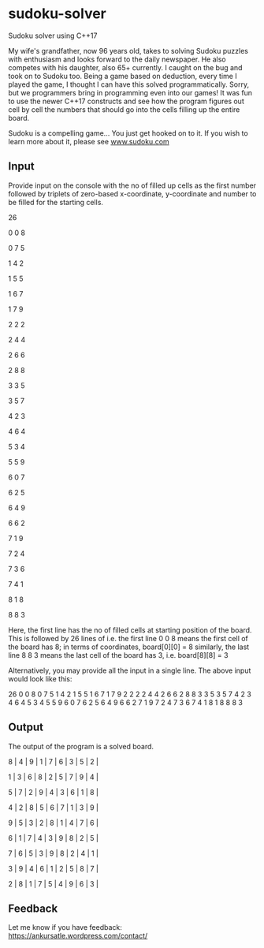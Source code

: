 # sudoku-solver
Sudoku solver using C++17

My wife's grandfather, now 96 years old, takes to solving Sudoku puzzles with enthusiasm and looks forward to the daily newspaper. He also competes with his daughter, also 65+ currently. I caught on the bug and took on to Sudoku too. Being a game based on deduction, every time I played the game, I thought I can have this solved programmatically. Sorry, but we programmers bring in programming even into our games! It was fun to use the newer C++17 constructs and see how the program figures out cell by cell the numbers that should go into the cells filling up the entire board. 

Sudoku is a compelling game... You just get hooked on to it. If you wish to learn more about it, please see www.sudoku.com 

## Input
Provide input on the console with the no of filled up cells as the first number followed by triplets of zero-based x-coordinate, y-coordinate and number to be filled for the starting cells. 

26

0 0 8

0 7 5

1 4 2

1 5 5

1 6 7

1 7 9

2 2 2

2 4 4

2 6 6

2 8 8

3 3 5

3 5 7

4 2 3

4 6 4

5 3 4

5 5 9

6 0 7

6 2 5

6 4 9

6 6 2

7 1 9

7 2 4

7 3 6

7 4 1

8 1 8

8 8 3

Here, the first line has the no of filled cells at starting position of the board. 
This is followed by 26 lines of <x-coordinate> <y-coordinate> <value>
  i.e. the first line 0 0 8 means the first cell of the board has 8; in terms of coordinates, board[0][0] = 8
  similarly, the last line 8 8 3 means the last cell of the board has 3, i.e. board[8][8] = 3

Alternatively, you may provide all the input in a single line. 
The above input would look like this: 

26
0 0 8
0 7 5
1 4 2
1 5 5
1 6 7
1 7 9
2 2 2
2 4 4
2 6 6
2 8 8
3 3 5
3 5 7
4 2 3
4 6 4
5 3 4
5 5 9
6 0 7
6 2 5
6 4 9
6 6 2
7 1 9
7 2 4
7 3 6
7 4 1
8 1 8
8 8 3

## Output
The output of the program is a solved board. 

 8 | 4 | 9 | 1 | 7 | 6 | 3 | 5 | 2 |
 
 1 | 3 | 6 | 8 | 2 | 5 | 7 | 9 | 4 |
 
 5 | 7 | 2 | 9 | 4 | 3 | 6 | 1 | 8 |
 
 4 | 2 | 8 | 5 | 6 | 7 | 1 | 3 | 9 |
 
 9 | 5 | 3 | 2 | 8 | 1 | 4 | 7 | 6 |
 
 6 | 1 | 7 | 4 | 3 | 9 | 8 | 2 | 5 |
 
 7 | 6 | 5 | 3 | 9 | 8 | 2 | 4 | 1 |
 
 3 | 9 | 4 | 6 | 1 | 2 | 5 | 8 | 7 |
 
 2 | 8 | 1 | 7 | 5 | 4 | 9 | 6 | 3 |

## Feedback
Let me know if you have feedback: https://ankursatle.wordpress.com/contact/

